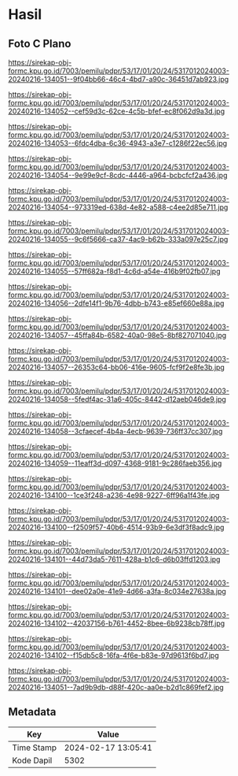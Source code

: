 # Hasil

## Foto C Plano

https://sirekap-obj-formc.kpu.go.id/7003/pemilu/pdpr/53/17/01/20/24/5317012024003-20240216-134051--9f04bb66-46c4-4bd7-a90c-36451d7ab923.jpg

https://sirekap-obj-formc.kpu.go.id/7003/pemilu/pdpr/53/17/01/20/24/5317012024003-20240216-134052--cef59d3c-62ce-4c5b-bfef-ec8f062d9a3d.jpg

https://sirekap-obj-formc.kpu.go.id/7003/pemilu/pdpr/53/17/01/20/24/5317012024003-20240216-134053--6fdc4dba-6c36-4943-a3e7-c1286f22ec56.jpg

https://sirekap-obj-formc.kpu.go.id/7003/pemilu/pdpr/53/17/01/20/24/5317012024003-20240216-134054--9e99e9cf-8cdc-4446-a964-bcbcfcf2a436.jpg

https://sirekap-obj-formc.kpu.go.id/7003/pemilu/pdpr/53/17/01/20/24/5317012024003-20240216-134054--973319ed-638d-4e82-a588-c4ee2d85e711.jpg

https://sirekap-obj-formc.kpu.go.id/7003/pemilu/pdpr/53/17/01/20/24/5317012024003-20240216-134055--9c6f5666-ca37-4ac9-b62b-333a097e25c7.jpg

https://sirekap-obj-formc.kpu.go.id/7003/pemilu/pdpr/53/17/01/20/24/5317012024003-20240216-134055--57ff682a-f8d1-4c6d-a54e-416b9f02fb07.jpg

https://sirekap-obj-formc.kpu.go.id/7003/pemilu/pdpr/53/17/01/20/24/5317012024003-20240216-134056--2dfe14f1-9b76-4dbb-b743-e85ef660e88a.jpg

https://sirekap-obj-formc.kpu.go.id/7003/pemilu/pdpr/53/17/01/20/24/5317012024003-20240216-134057--45ffa84b-6582-40a0-98e5-8bf827071040.jpg

https://sirekap-obj-formc.kpu.go.id/7003/pemilu/pdpr/53/17/01/20/24/5317012024003-20240216-134057--26353c64-bb06-416e-9605-fcf9f2e8fe3b.jpg

https://sirekap-obj-formc.kpu.go.id/7003/pemilu/pdpr/53/17/01/20/24/5317012024003-20240216-134058--5fedf4ac-31a6-405c-8442-d12aeb046de9.jpg

https://sirekap-obj-formc.kpu.go.id/7003/pemilu/pdpr/53/17/01/20/24/5317012024003-20240216-134058--3cfaecef-4b4a-4ecb-9639-736ff37cc307.jpg

https://sirekap-obj-formc.kpu.go.id/7003/pemilu/pdpr/53/17/01/20/24/5317012024003-20240216-134059--11eaff3d-d097-4368-9181-9c286faeb356.jpg

https://sirekap-obj-formc.kpu.go.id/7003/pemilu/pdpr/53/17/01/20/24/5317012024003-20240216-134100--1ce3f248-a236-4e98-9227-6ff96a1f43fe.jpg

https://sirekap-obj-formc.kpu.go.id/7003/pemilu/pdpr/53/17/01/20/24/5317012024003-20240216-134100--f2509f57-40b6-4514-93b9-6e3df3f8adc9.jpg

https://sirekap-obj-formc.kpu.go.id/7003/pemilu/pdpr/53/17/01/20/24/5317012024003-20240216-134101--44d73da5-7611-428a-b1c6-d6b03ffd1203.jpg

https://sirekap-obj-formc.kpu.go.id/7003/pemilu/pdpr/53/17/01/20/24/5317012024003-20240216-134101--dee02a0e-41e9-4d66-a3fa-8c034e27638a.jpg

https://sirekap-obj-formc.kpu.go.id/7003/pemilu/pdpr/53/17/01/20/24/5317012024003-20240216-134102--42037156-b761-4452-8bee-6b9238cb78ff.jpg

https://sirekap-obj-formc.kpu.go.id/7003/pemilu/pdpr/53/17/01/20/24/5317012024003-20240216-134102--f15db5c8-16fa-4f6e-b83e-97d9613f6bd7.jpg

https://sirekap-obj-formc.kpu.go.id/7003/pemilu/pdpr/53/17/01/20/24/5317012024003-20240216-134051--7ad9b9db-d88f-420c-aa0e-b2d1c869fef2.jpg


## Metadata

| Key        | Value               |
| ---------- | ------------------- |
| Time Stamp | 2024-02-17 13:05:41 |
| Kode Dapil | 5302                |



